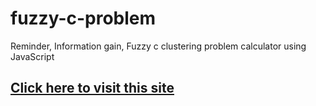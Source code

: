# fuzzy-c-problem
Reminder, Information gain, Fuzzy c clustering problem calculator using JavaScript

<a href="https://fuzzy-c-problem.netlify.app/"><h2> Click here to visit this site </h2></a>
